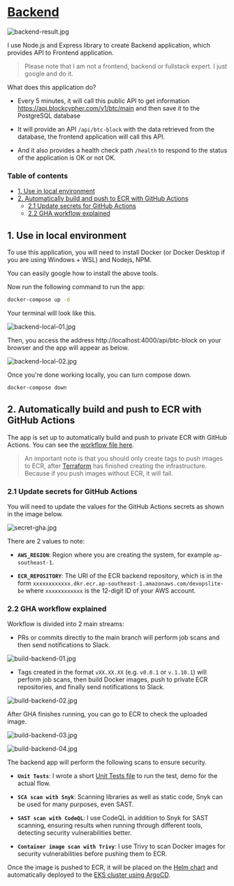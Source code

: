 # [Backend](https://github.com/dungpham91/devops.demo.backend)

![backend-result.jpg](../images/backend/backend-result.jpg)

I use Node.js and Express library to create Backend application, which provides API to Frontend application.

> Please note that I am not a frontend, backend or fullstack expert. I just google and do it.

What does this application do?

- Every 5 minutes, it will call this public API to get information https://api.blockcypher.com/v1/btc/main and then save it to the PostgreSQL database

- It will provide an API `/api/btc-block` with the data retrieved from the database, the frontend application will call this API.

- And it also provides a health check path `/health` to respond to the status of the application is OK or not OK.

### Table of contents

- [1. Use in local environment](#1-use-in-local-environment)
- [2. Automatically build and push to ECR with GitHub Actions](#2-automatically-build-and-push-to-ecr-with-github-actions)
  - [2.1 Update secrets for GitHub Actions](#21-update-secrets-for-github-actions)
  - [2.2 GHA workflow explained](#22-gha-workflow-explained)

## 1. Use in local environment

To use this application, you will need to install Docker (or Docker Desktop if you are using Windows + WSL) and Nodejs, NPM.

You can easily google how to install the above tools.

Now run the following command to run the app:

```sh
docker-compose up -d
```

Your terminal will look like this.

![backend-local-01.jpg](../images/backend/backend-local-01.jpg)

Then, you access the address http://localhost:4000/api/btc-block on your browser and the app will appear as below.

![backend-local-02.jpg](../images/backend/backend-local-02.jpg)

Once you're done working locally, you can turn compose down.

```sh
docker-compose down
```

## 2. Automatically build and push to ECR with GitHub Actions

The app is set up to automatically build and push to private ECR with GitHub Actions. You can see the [workflow file here](https://github.com/dungpham91/devops.demo.backend/blob/main/.github/workflows/main.yml).

> An important note is that you should only create tags to push images to ECR, after [Terraform](https://github.com/dungpham91/devops.demo.terraform) has finished creating the infrastructure. Because if you push images without ECR, it will fail.

### 2.1 Update secrets for GitHub Actions

You will need to update the values ​​for the GitHub Actions secrets as shown in the image below.

![secret-gha.jpg](../images/backend/secret-gha.jpg)

There are 2 values ​​to note:

- **`AWS_REGION`**: Region where you are creating the system, for example `ap-southeast-1`.

- **`ECR_REPOSITORY`**: The URI of the ECR backend repository, which is in the form `xxxxxxxxxxxx.dkr.ecr.ap-southeast-1.amazonaws.com/devopslite-be` where `xxxxxxxxxxxx` is the 12-digit ID of your AWS account.

### 2.2 GHA workflow explained

Workflow is divided into 2 main streams:

- PRs or commits directly to the main branch will perform job scans and then send notifications to Slack.

![build-backend-01.jpg](../images/backend/build-backend-01.jpg)

- Tags created in the format `vXX.XX.XX` (e.g. `v0.0.1` or `v.1.10.1`) will perform job scans, then build Docker images, push to private ECR repositories, and finally send notifications to Slack.

![build-backend-02.jpg](../images/backend/build-backend-02.jpg)

After GHA finishes running, you can go to ECR to check the uploaded image.

![build-backend-03.jpg](../images/backend/build-backend-03.jpg)

![build-backend-04.jpg](../images/backend/build-backend-04.jpg)

The backend app will perform the following scans to ensure security.

- **`Unit Tests`**: I wrote a short [Unit Tests file](https://github.com/dungpham91/devops.demo.backend/blob/main/index.test.js) to run the test, demo for the actual flow.

- **`SCA scan with Snyk`**: Scanning libraries as well as static code, Snyk can be used for many purposes, even SAST.

- **`SAST scan with CodeQL`**: I use CodeQL in addition to Snyk for SAST scanning, ensuring results when running through different tools, detecting security vulnerabilities better.

- **`Container image scan with Trivy`**: I use Trivy to scan Docker images for security vulnerabilities before pushing them to ECR.

Once the image is pushed to ECR, it will be placed on the [Helm chart](https://github.com/dungpham91/devops.demo.argocd/tree/main/apps/backend) and automatically deployed to the [EKS cluster using ArgoCD](https://github.com/dungpham91/devops.demo.argocd/blob/main/env/dev/templates/backend.yaml).
